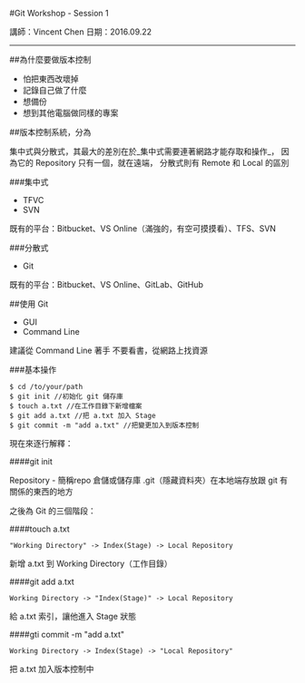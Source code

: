 #Git Workshop - Session 1

講師：Vincent Chen 日期：2016.09.22

---

##為什麼要做版本控制
* 怕把東西改壞掉
* 記錄自己做了什麼
* 想備份
* 想到其他電腦做同樣的專案

##版本控制系統，分為

集中式與分散式，其最大的差別在於_集中式需要連著網路才能存取和操作_，
因為它的 Repository 只有一個，就在遠端，
分散式則有 Remote 和 Local 的區別

###集中式
* TFVC
* SVN

既有的平台：Bitbucket、VS Online（滿強的，有空可摸摸看）、TFS、SVN

###分散式

* Git

既有的平台：Bitbucket、VS Online、GitLab、GitHub


##使用 Git

* GUI
* Command Line

建議從 Command Line 著手
不要看書，從網路上找資源

###基本操作

	$ cd /to/your/path
	$ git init //初始化 git 儲存庫
	$ touch a.txt //在工作目錄下新增檔案
	$ git add a.txt //把 a.txt 加入 Stage
	$ git commit -m "add a.txt" //把變更加入到版本控制

現在來逐行解釋：

####git init

Repository - 簡稱repo 倉儲或儲存庫
.git（隱藏資料夾）在本地端存放跟 git 有關係的東西的地方

之後為 Git 的三個階段：

####touch a.txt

	"Working Directory" -> Index(Stage) -> Local Repository
	
新增 a.txt 到 Working Directory（工作目錄）


####git add a.txt
	
	Working Directory -> "Index(Stage)" -> Local Repository

給 a.txt 索引，讓他進入 Stage 狀態

####gti commit -m "add a.txt"

	Working Directory -> Index(Stage) -> "Local Repository"

把 a.txt 加入版本控制中
